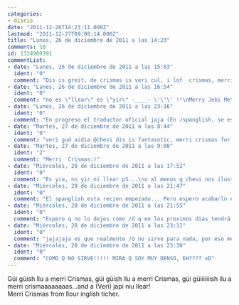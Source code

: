 ```yaml
---
categories:
- diario
date: "2011-12-26T14:23:11.000Z"
lastmod: "2011-12-27T09:08:14.000Z"
title: "Lunes, 26 de diciembre de 2011 a las 14:23"
comments: 10
id: 1324909391
commentList:
- date: "Lunes, 26 de diciembre de 2011 a las 15:03"
  ident: "0"
  comment: "Dis is greit, de crismas is veri cul, i lof  crismas, merri crismas for ol de pepol of chevismo."
- date: "Lunes, 26 de diciembre de 2011 a las 16:54"
  ident: "0"
  comment: "no es \"llear\" es \"yir\" -____- \'\'\' !!\nMerry Jebi Metal Crismas for evryguan!!!!!!!!!! HouHouHooou!!! xDD"
- date: "Lunes, 26 de diciembre de 2011 a las 23:16"
  ident: "0"
  comment: "En progreso el traductor oficial jaja (En /spanglish, se escribe en ingles y traduce)"
- date: "Martes, 27 de diciembre de 2011 a las 8:44"
  ident: "0"
  comment: "veri gud aidia @chevi dis is fantasntic, merri crismas for yu."
- date: "Martes, 27 de diciembre de 2011 a las 9:08"
  ident: "2"
  comment: "Merri  Crismas:)"
- date: "Miércoles, 28 de diciembre de 2011 a las 17:52"
  ident: "0"
  comment: "Es yia, no yir ni llear pS...\no al menos q chevi nos ilustre!"
- date: "Miércoles, 28 de diciembre de 2011 a las 21:47"
  ident: "0"
  comment: "El spanglish esta recien empezado... Pero espero acabarlo esta semana o asi, me hace gracia xD"
- date: "Miércoles, 28 de diciembre de 2011 a las 21:55"
  ident: "0"
  comment: "Espero q no lo dejes como /d q en los proximos dias tendrá muchos cambios y esas cosas... xDDDDD"
- date: "Miércoles, 28 de diciembre de 2011 a las 23:11"
  ident: "0"
  comment: "jajajaja es que realmente /d no sirve para nada, por eso me aburrio"
- date: "Miércoles, 28 de diciembre de 2011 a las 23:30"
  ident: "0"
  comment: "COMO Q NO SIRVE!!!!! MIRA Q SOY MUY DENSO, EH???? xD"
---
```


Güi güish llu a merri Crismas, güi güish llu a merri Crismas, güi güiiiiiiish llu a merri crismaaaaaaaas...and a (Veri) japi niu llear!  
Merri Crismas from llour inglish ticher.